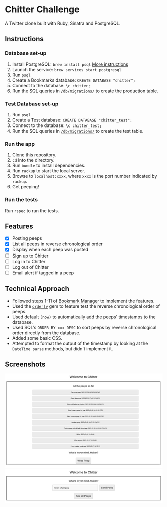 Chitter Challenge
=================

A Twitter clone built with Ruby, Sinatra and PostgreSQL.

Instructions
---

### Database set-up

1. Install PostgreSQL: `brew install psql` [More instructions](https://gist.github.com/ibraheem4/ce5ccd3e4d7a65589ce84f2a3b7c23a3)
2. Launch the service: `brew services start postgresql`
3. Run `psql`
4. Create a Bookmarks database: `CREATE DATABASE "chitter";`
5. Connect to the database: `\c chitter;`
6. Run the SQL queries in [`/db/migrations/`](./db/migrations/01_create_peeps_table.sql) to create the production table.

### Test Database set-up

1. Run `psql`
2. Create a Test database: `CREATE DATABASE "chitter_test";`
3. Connect to the database: `\c chitter_test;`
4. Run the SQL queries in [`/db/migrations/`](./db/migrations/01_create_peeps_table.sql) to create the test table.

### Run the app

1. Clone this repository.
2. `cd` into the directory.
3. Run `bundle` to install dependencies.
4. Run `rackup` to start the local server.
5. Browse to `localhost:xxxx`, where `xxxx` is the port number indicated by `rackup`.
6. Get peeping!

### Run the tests

Run `rspec` to run the tests.

Features
---

- [x] Posting peeps
- [x] List all peeps in reverse chronological order
- [x] Display when each peep was posted
- [ ] Sign up to Chitter
- [ ] Log in to Chitter
- [ ] Log out of Chitter
- [ ] Email alert if tagged in a peep

Technical Approach
-----

- Followed steps 1-11 of [Bookmark Manager](https://github.com/makersacademy/course/tree/main/bookmark_manager) to implement the features.
- Used the [`orderly`](https://github.com/jmondo/orderly) gem to feature test the reverse chronological order of peeps.
- Used default `(now)` to automatically add the peeps' timestamps to the database.
- Used SQL's `ORDER BY xxx DESC` to sort peeps by reverse chronological order directly from the database.
- Added some basic CSS.
- Attempted to format the output of the timestamp by looking at the `DateTime parse` methods, but didn't implement it.

Screenshots
-----------

![](/docs/chitter-home.png)
![](/docs/chitter-peep.png)
